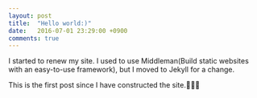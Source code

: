 ```yaml
---
layout: post
title:  "Hello world:)"
date:   2016-07-01 23:29:00 +0900
comments: true
---
```

I started to renew my site. I used to use Middleman(Build static websites with an easy-to-use framework), but I moved to Jekyll for a change.

This is the first post since I have constructed the site.🎉🎉🎉

